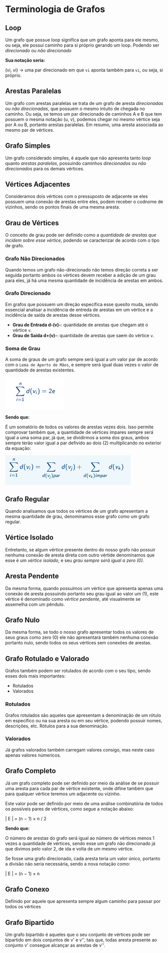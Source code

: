 # Terminologia de Grafos

## Loop

Um grafo que possue loop significa que um grafo aponta para ele mesmo, ou seja, ele possuí caminho para si próprio gerando um loop. Podendo ser *direcionado* ou *não direcionado*

**Sua notação seria:**

(vi, vi) -> uma par direcionado em que `vi` aponta também para `vi`, ou seja, si próprio.

## Arestas Paralelas

Um grafo com arestas paralelas se trata de um grafo de aresta *direcionadas* ou *não direcionadas*, que possuem o mesmo intuito de chegada no caminho. Ou seja, se temos um par direcionado de caminhos A e B que tem possuem o mesma notação (u, v), podemos chegar no mesmo vértice seja por A ou B, portanto arestas paralelas. Em resumo, uma aresta associada ao mesmo par de vértices.

## Grafo Simples

Um grafo considerado simples, é aquele que não apresenta tanto *loop* quanto *arestas paralelas*, possuindo caminhos *direcionados* ou *não direcionados* para os demais vértices.

## Vértices Adjacentes

Consideramos dois vértices com o pressuposto de adjacente se eles possuem uma conexão de arestas entre eles, podem receber o codnome de vizinhos, sendo os pontos finais de uma mesma aresta. 

## Grau de Vértices

O conceito de grau pode ser definido como a *quantidade de arestas que incidem sobre esse vértice*, podendo se caracterizar de acordo com o tipo de grafo.

### Grafo Não Direcionados

Quando temos um grafo não-direcionado não temos direção correta a ser seguida portanto ambos os vértices devem receber a adição de um grau para eles, já há uma mesma quantidade de incidência de arestas em ambos. 

### Grafo Direcionado

Em grafos que possuem um direção específica esse quesito muda, sendo essencial analisar a incidência de entreda de arestas em um vértice e a incidência de saída de arestas desse vértices.

- **Grau de Entrada d-(v)-**: quantidade de arestas que chegam até o vértice `v`.
- **Grau de Saída d+(v)-**: quantidade de arestas que saem do vértice `v`.


### Soma de Grau

A soma de graus de um grafo sempre será igual a um valor par de acordo com o `Lema de Aperto de Mãos`, e sempre será igual duas vezes o valor de quantidade de arestas existentes.

![alt text](./img/image.png)

**Sendo que:**

É um somatório de todos os valores de arestas vezes dois. Isso permite comprovar também que, a quantidade de vértices ímpares sempre será igual a uma soma par, já que, se dividirmos a soma dos graus, ambos sempre terão valor igual a par defivido ao dois (2) multiplicando no exterior da equação:

![alt text](./img/image-1.png)


## Grafo Regular

Quando analisamos que todos os vértices de um grafo apresentam a mesma quantidade de grau, denominamos esse grafo como um grafo regular.

## Vértice Isolado

Entretanto, se algum vértice presente dentro do nosso grafo não possuir nenhuma conexão de aresta direta com outro vértide denominamos que esse é um *vértice isolado*, e seu *grau sempre será igual a zero (0)*.

## Aresta Pendente

Da mesma forma, quando possuímos um vértice que apresenta apenas uma conexão de aresta possuindo portanto seu grau igual ao valor um (1), este vértice é denominado como *vértice pendente*, até visualmente se assemelha com um pêndulo.

## Grafo Nulo

Da mesma forma, se todo o nosso grafo apresentar todos os valores de seus graus como zero (0) ele não apresentará também nenhuma conexão portanto nulo, sendo todos os seus vértices sem conexões de arestas.

## Grafo Rotulado e Valorado

Grafos também podem ser rotulados de acordo com o seu tipo, sendo esses dois mais importantes:

- Rotulados
- Valorados

### Rotulados

Grafos rotulados são aqueles que apresentam a denominação de um rótulo em específico ou na sua aresta ou em seu vértice, podendo possuir nomes, descrições, etc. Rótulos para a sua denominação.

### Valorados

Já grafos valorados também carregam valores consigo, mas neste caso apenas valores númericos.    

## Grafo Completo

Já um grafo completo pode ser definido por meio da análise de se possuir uma aresta para cada par de vértice existente, onde difine também que para qualquer vértice teremos um adjacente ou vizinho.

Este valor pode ser definido por meio de uma análise combinatória de todos os possíveis pares de vértices, como segue a notação abaixo:

| E | = (n − 1) × n / 2

**Sendo que:**

O número de arestas do grafo será igual ao número de vértices menos 1 vezes a quantidade de vértices, sendo esse um grafo não direcionado já que divimos pelo valor 2, de ida e volta de um mesmo vértice.

Se fosse uma grafo direcionado, cada aresta teria um valor único, portanto a divisão não seria necessária, sendo a nova notação como:

| E | = (n − 1) × n

## Grafo Conexo 

Definido por aquele que apresenta sempre algum caminho para passar por todos os vértices


## Grafo Bipartido

Um grafo bipartido é aqueles que o seu conjunto de vértices pode ser bipartido em dois conjuntos de v' e v'', tais que, todas aresta presente ao conjunto v' consegue alcançar as arestas de v''.

